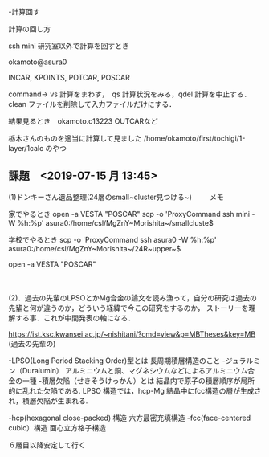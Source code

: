 -計算回す

計算の回し方

ssh mini 研究室以外で計算を回すとき

okamoto\@asura0

INCAR, KPOINTS, POTCAR, POSCAR

command-\> vs 計算をまわす，　qs 計算状況をみる，qdel
計算を中止する．clean ファイルを削除して入力ファイルだけにする．

結果見るとき　okamoto.o13223 OUTCARなど

栃木さんのものを適当に計算して見ました
/home/okamoto/first/tochigi/1-layer/1calc のやつ

課題　\<2019-07-15 月 13:45\>
-----------------------------

(1)ドンキーさん遺品整理(24層のsmall~cluster見つける~) 　　 メモ

家でやるとき open -a VESTA \"POSCAR\" scp -o \'ProxyCommand ssh mini -W
%h:%p\' asura0:/home/csl/MgZnY~Morishita~/smallcluste\$

学校でやるとき scp -o \'ProxyCommand ssh asura0 -W %h:%p\'
asura0:/home/csl/MgZnY~Morishita~/24R~upper~\$

open -a VESTA \"POSCAR\"

　

(2)．過去の先輩のLPSOとかMg合金の論文を読み漁って，自分の研究は過去の先輩と何が違うのか，どういう経緯で今この研究をするのか，
ストーリーを理解する事．これが中間発表の軸になる．

<https://ist.ksc.kwansei.ac.jp/~nishitani/?cmd=view&p=MBTheses&key=MB>
(過去の先輩の)

-LPSO(Long Period Stacking Order)型とは 長周期積層構造のこと
-ジュラルミン（Duralumin）
アルミニウムと銅、マグネシウムなどによるアルミニウム合金の一種
-積層欠陥（せきそうけっかん）とは
結晶内で原子の積層順序が局所的に乱れた欠陥である. LPSO
構造では，hcp-Mg
結晶中にfcc構造の層が生成され，積層欠陥が生まれる.

-hcp(hexagonal close-packed) 構造 六方最密充填構造 -fcc(face-centered
cubic）構造 面心立方格子構造

６層目以降安定して行く
